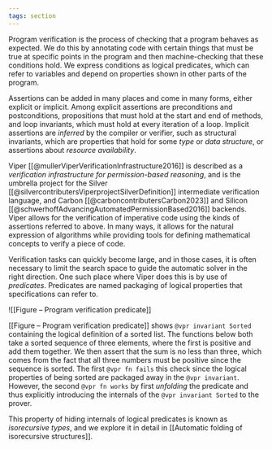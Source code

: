 ```yaml
---
tags: section
---
```


Program verification is the process of checking that a program behaves as expected. We do this by annotating code with certain things that must be true at specific points in the program and then machine-checking that these conditions hold. We express conditions as logical predicates, which can refer to variables and depend on properties shown in other parts of the program.

Assertions can be added in many places and come in many forms, either explicit or implicit. Among explicit assertions are preconditions and postconditions, propositions that must hold at the start and end of methods, and loop invariants, which must hold at every iteration of a loop. Implicit assertions are _inferred_ by the compiler or verifier, such as structural invariants, which are properties that hold for some _type_ or _data structure_, or assertions about _resource availability_.

Viper [[@mullerViperVerificationInfrastructure2016]] is described as a _verification infrastructure for permission-based reasoning_, and is the umbrella project for the Silver [[@silvercontributersViperprojectSilverDefinition]] intermediate verification language, and Carbon [[@carboncontributersCarbon2023]] and Silicon [[@schwerhoffAdvancingAutomatedPermissionBased2016]] backends. Viper allows for the verification of imperative code using the kinds of assertions referred to above. In many ways, it allows for the natural expression of algorithms while providing tools for defining mathematical concepts to verify a piece of code.

Verification tasks can quickly become large, and in those cases, it is often necessary to limit the search space to guide the automatic solver in the right direction. One such place where Viper does this is by use of _predicates_. Predicates are named packaging of logical properties that specifications can refer to.

![[Figure – Program verification predicate]]

[[Figure – Program verification predicate]] shows `@vpr invariant Sorted` containing the logical definition of a sorted list. The functions below both take a sorted sequence of three elements, where the first is positive and add them together. We then assert that the sum is no less than three, which comes from the fact that all three numbers must be positive since the sequence is sorted. The first `@vpr fn fails` this check since the logical properties of being sorted are packaged away in the `@vpr invariant`. However, the second `@vpr fn works` by first _unfolding_ the predicate and thus explicitly introducing the internals of the `@vpr invariant Sorted` to the prover.

This property of hiding internals of logical predicates is known as _isorecursive types_, and we explore it in detail in [[Automatic folding of isorecursive structures]].
